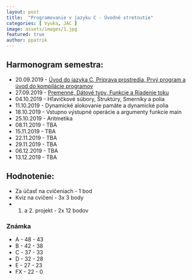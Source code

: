 ```yaml
---
layout: post
title:  "Programovanie v jazyku C - Úvodné stretnutie"
categories: [ Vyuka, JAC ]
image: assets/images/1.jpg
featured: true
author: ppatrik
---
```


## Harmonogram semestra:
* 20.09.2019 - [Úvod do jazyka C, Príprava prostredia, Prvý program a úvod do kompilácie programov]({{site.base_url}}/vyuka/jac/2019/09/20/JAC-Cvicenie01.html)
* 27.09.2019 - [Premenné, Dátové typy, Funkcie a Riadenie toku]({{site.base_url}}/vyuka/jac/2019/09/27/JAC-Cvicenie02.html)
* 04.10.2019 - Hľavičkové súbory, Štruktúry, Smerníky a polia
* 11.10.2019 - Dynamické alokovanie pamäte a dynamické polia
* 18.10.2019 - Vstupno výstupné operácie a argumenty funkcie main
* 25.10.2019 - Aritmetika
* 08.11.2019 - TBA
* 15.11.2019 - TBA
* 22.11.2019 - TBA
* 29.11.2019 - TBA
* 06.12.2019 - TBA
* 13.12.2019 - TBA


## Hodnotenie:
* Za účasť na cvičeniach - 1 bod
* Kvíz na cvičení - 3x 3 body
* 1. a 2. projekt - 2x 12 bodov

### Známka
* A - 48 - 43
* B - 42 - 38
* C - 37 - 33
* D - 32 - 28
* E - 27 - 23
* FX - 22 - 0
